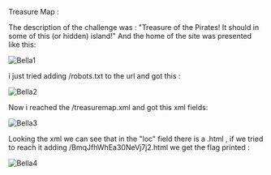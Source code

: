 Treasure Map :

The description of the challenge was :
"Treasure of the Pirates! It should in some of this (or hidden) island!" And the home of the site was presented like this:

![Bella1](https://user-images.githubusercontent.com/59454895/80572945-05798980-89f7-11ea-9c3a-4703b2bffea2.PNG)

i just tried adding /robots.txt to the url and got this :

![Bella2](https://user-images.githubusercontent.com/59454895/80573424-d6174c80-89f7-11ea-9e45-3881bd4871ea.PNG)

Now i reached the /treasuremap.xml and got this xml fields:

![Bella3](https://user-images.githubusercontent.com/59454895/80573740-74a3ad80-89f8-11ea-8d74-292afeedbe11.PNG)

 Looking the xml we can see that in the "loc" field there is a .html , if we tried to reach it adding /BmqJfhWhEa30NeVj7j2.html we    get the flag printed :
  
  ![Bella4](https://user-images.githubusercontent.com/59454895/80574156-3955ae80-89f9-11ea-8222-2383fae2812a.PNG)
  
 
